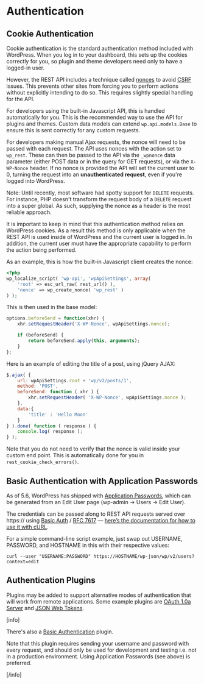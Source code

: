 # Authentication

## Cookie Authentication

Cookie authentication is the standard authentication method included with WordPress. When you log in to your dashboard, this sets up the cookies correctly for you, so plugin and theme developers need only to have a logged-in user.

However, the REST API includes a technique called [nonces](http://codex.wordpress.org/WordPress_Nonces) to avoid [CSRF](http://en.wikipedia.org/wiki/Cross-site_request_forgery) issues. This prevents other sites from forcing you to perform actions without explicitly intending to do so. This requires slightly special handling for the API.

For developers using the built-in Javascript API, this is handled automatically for you. This is the recommended way to use the API for plugins and themes. Custom data models can extend `wp.api.models.Base` to ensure this is sent correctly for any custom requests.

For developers making manual Ajax requests, the nonce will need to be passed with each request. The API uses nonces with the action set to `wp_rest`. These can then be passed to the API via the `_wpnonce` data parameter (either POST data or in the query for GET requests), or via the `X-WP-Nonce` header. If no nonce is provided the API will set the current user to 0, turning the request into an **unauthenticated request**, even if you're logged into WordPress.

Note: Until recently, most software had spotty support for `DELETE` requests. For instance, PHP doesn't transform the request body of a `DELETE` request into a super global. As such, supplying the nonce as a header is the most reliable approach.

It is important to keep in mind that this authentication method relies on WordPress cookies. As a result this method is only applicable when the REST API is used inside of WordPress and the current user is logged in. In addition, the current user must have the appropriate capability to perform the action being performed.

As an example, this is how the built-in Javascript client creates the nonce:

```php
<?php
wp_localize_script( 'wp-api', 'wpApiSettings', array(
	'root' => esc_url_raw( rest_url() ),
	'nonce' => wp_create_nonce( 'wp_rest' )
) );
```

This is then used in the base model:

```js
options.beforeSend = function(xhr) {
	xhr.setRequestHeader('X-WP-Nonce', wpApiSettings.nonce);

	if (beforeSend) {
		return beforeSend.apply(this, arguments);
	}
};
```

Here is an example of editing the title of a post, using jQuery AJAX:

```js
$.ajax( {
	url: wpApiSettings.root + 'wp/v2/posts/1',
	method: 'POST',
	beforeSend: function ( xhr ) {
		xhr.setRequestHeader( 'X-WP-Nonce', wpApiSettings.nonce );
	},
	data:{
		'title' : 'Hello Moon'
	}
} ).done( function ( response ) {
	console.log( response );
} );
```

Note that you do not need to verify that the nonce is valid inside your custom end point. This is automatically done for you in `rest_cookie_check_errors()`.

## Basic Authentication with Application Passwords

As of 5.6, WordPress has shipped with [Application Passwords](https://make.wordpress.org/core/2020/11/05/application-passwords-integration-guide/), which can be generated from an Edit User page (wp-admin -> Users -> Edit User). 

The credentials can be passed along to REST API requests served over https:// using [Basic Auth](https://ec.haxx.se/http/http-auth) / [RFC 7617](https://tools.ietf.org/html/rfc7617) — [here’s the documentation for how to use it with cURL](https://ec.haxx.se/http/http-auth).

For a simple command-line script example, just swap out USERNAME, PASSWORD, and HOSTNAME in this with their respective values:

```
curl --user "USERNAME:PASSWORD" https://HOSTNAME/wp-json/wp/v2/users?context=edit
```

## Authentication Plugins

Plugins may be added to support alternative modes of authentication that will work from remote applications. Some example plugins are [OAuth 1.0a Server](https://wordpress.org/plugins/rest-api-oauth1/) and [JSON Web Tokens](https://wordpress.org/plugins/jwt-authentication-for-wp-rest-api/).

[info]

There's also a [Basic Authentication](https://github.com/WP-API/Basic-Auth) plugin.

Note that this plugin requires sending your username and password with every request, and should only be used for development and testing i.e. not in a production environment. Using Application Passwords (see above) is preferred.

[/info]
